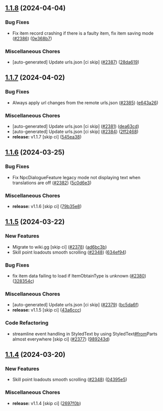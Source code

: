 ## [1.1.8](https://github.com/Wynntils/Artemis/compare/v1.1.7...v1.1.8) (2024-04-04)


### Bug Fixes

* Fix item record crashing if there is a faulty item, fix item saving mode ([#2386](https://github.com/Wynntils/Artemis/issues/2386)) ([0e368b7](https://github.com/Wynntils/Artemis/commit/0e368b74e255c0ee6ad1bc15819c554b56dbb394))


### Miscellaneous Chores

* [auto-generated] Update urls.json [ci skip] ([#2387](https://github.com/Wynntils/Artemis/issues/2387)) ([28da619](https://github.com/Wynntils/Artemis/commit/28da6197ba4ad25872954af3da87ee4df5069eb0))

## [1.1.7](https://github.com/Wynntils/Artemis/compare/v1.1.6...v1.1.7) (2024-04-02)


### Bug Fixes

* Always apply url changes from the remote urls.json ([#2385](https://github.com/Wynntils/Artemis/issues/2385)) ([e643a26](https://github.com/Wynntils/Artemis/commit/e643a262205538b3f566b5a410da4407b3ad8017))


### Miscellaneous Chores

* [auto-generated] Update urls.json [ci skip] ([#2381](https://github.com/Wynntils/Artemis/issues/2381)) ([dea63cd](https://github.com/Wynntils/Artemis/commit/dea63cd048744915581270e2c849b1da43fcfdb8))
* [auto-generated] Update urls.json [ci skip] ([#2384](https://github.com/Wynntils/Artemis/issues/2384)) ([2ff2468](https://github.com/Wynntils/Artemis/commit/2ff24685c3e2053861ba4d0ea1e007ea81541689))
* **release:** v1.1.7 [skip ci] ([545ea38](https://github.com/Wynntils/Artemis/commit/545ea38ae96f8c61f492a3a95a71e290f4302777))

## [1.1.6](https://github.com/Wynntils/Artemis/compare/v1.1.5...v1.1.6) (2024-03-25)


### Bug Fixes

* Fix NpcDialogueFeature legacy mode not displaying text when translations are off ([#2382](https://github.com/Wynntils/Artemis/issues/2382)) ([5c0d6e3](https://github.com/Wynntils/Artemis/commit/5c0d6e305e6f3959295e3b2699d231a2146eef03))


### Miscellaneous Chores

* **release:** v1.1.6 [skip ci] ([79b35e8](https://github.com/Wynntils/Artemis/commit/79b35e8f469d75f1dea5e9cc76da2ecf73067317))

## [1.1.5](https://github.com/Wynntils/Artemis/compare/v1.1.4...v1.1.5) (2024-03-22)


### New Features

* Migrate to wiki.gg [skip ci] ([#2378](https://github.com/Wynntils/Artemis/issues/2378)) ([ad6bc3b](https://github.com/Wynntils/Artemis/commit/ad6bc3b9f3719d15075f70b3bb3394058fd9e949))
* Skill point loadouts smooth scrolling ([#2348](https://github.com/Wynntils/Artemis/issues/2348)) ([634ef94](https://github.com/Wynntils/Artemis/commit/634ef944be73643ae4b5be7b1012468eee7bca14))


### Bug Fixes

* fix item data failing to load if ItemObtainType is unknown ([#2380](https://github.com/Wynntils/Artemis/issues/2380)) ([328354c](https://github.com/Wynntils/Artemis/commit/328354c178fd5673c96757ac0c0902159229a705))


### Miscellaneous Chores

* [auto-generated] Update urls.json [ci skip] ([#2379](https://github.com/Wynntils/Artemis/issues/2379)) ([bc5da6f](https://github.com/Wynntils/Artemis/commit/bc5da6f1f6a30c81be3a104a716e573d10a9d67e))
* **release:** v1.1.5 [skip ci] ([43a6ccc](https://github.com/Wynntils/Artemis/commit/43a6ccc15ed2fa0adab49c4ab37e8089df29b688))


### Code Refactoring

* streamline event handling in StyledText by using StyledText[#from](https://github.com/Wynntils/Artemis/issues/from)Parts almost everywhere [skip ci] ([#2377](https://github.com/Wynntils/Artemis/issues/2377)) ([989243d](https://github.com/Wynntils/Artemis/commit/989243da325b6fb5b2dc301267db5539f63c8065))

## [1.1.4](https://github.com/Wynntils/Artemis/compare/v1.1.3...v1.1.4) (2024-03-20)


### New Features

* Skill point loadouts smooth scrolling ([#2348](https://github.com/Wynntils/Artemis/issues/2348)) ([04395e5](https://github.com/Wynntils/Artemis/commit/04395e57a6971c9dfa1c57c68b25f0bbd2088c6e))


### Miscellaneous Chores

* **release:** v1.1.4 [skip ci] ([2697f0b](https://github.com/Wynntils/Artemis/commit/2697f0b5b4ffe3da01111b50d71f86309e2d3ce4))

